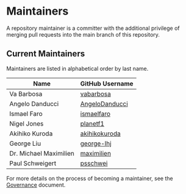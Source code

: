 # Maintainers

A repository maintainer is a committer with the additional privilege of merging pull requests into the main branch of this repository.

## Current Maintainers

Maintainers are listed in alphabetical order by last name.

| Name | GitHub Username |
| ---- | ---- |
| Va Barbosa | [vabarbosa](https://github.com/vabarbosa) |
| Angelo Danducci | [AngeloDanducci](https://github.com/AngeloDanducci) |
| Ismael Faro | [ismaelfaro](https://github.com/ismaelfaro) |
| Nigel Jones | [planetf1](https://github.com/planetf1) |
| Akihiko Kuroda | [akihikokuroda](https://github.com/akihikokuroda) |
| George Liu | [george-lhj](https://github.com/george-lhj) |
| Dr. Michael Maximilien | [maximilien](https://github.com/maximilien) |
| Paul Schweigert | [psschwei](https://github.com/psschwei) |

For more details on the process of becoming a maintainer, see the [Governance](https://github.com/i-am-bee/community/blob/main/GOVERNANCE.md) document.
